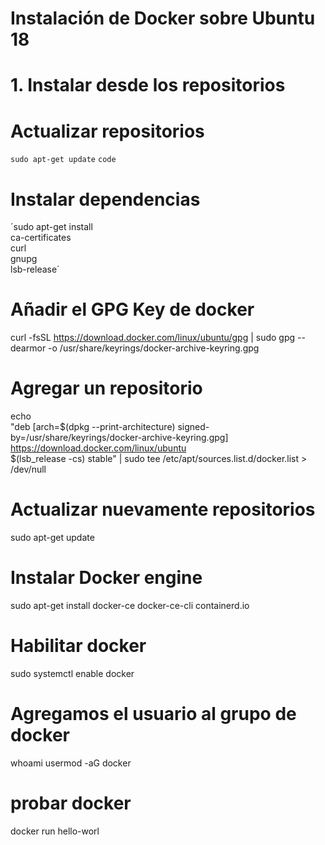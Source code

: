 # Instalación de Docker sobre Ubuntu 18

# 1. Instalar desde los repositorios

# Actualizar repositorios
`sudo apt-get update`
`code`

# Instalar dependencias

´sudo apt-get install \
    ca-certificates \
    curl \
    gnupg \
    lsb-release´

# Añadir el GPG Key de docker

curl -fsSL https://download.docker.com/linux/ubuntu/gpg | sudo gpg --dearmor -o /usr/share/keyrings/docker-archive-keyring.gpg

# Agregar un repositorio

echo \
  "deb [arch=$(dpkg --print-architecture) signed-by=/usr/share/keyrings/docker-archive-keyring.gpg] https://download.docker.com/linux/ubuntu \
  $(lsb_release -cs) stable" | sudo tee /etc/apt/sources.list.d/docker.list > /dev/null


# Actualizar nuevamente repositorios
sudo apt-get update

# Instalar Docker engine

sudo apt-get install docker-ce docker-ce-cli containerd.io

# Habilitar docker 
sudo systemctl enable docker

# Agregamos el usuario al grupo de docker
whoami
usermod -aG docker <usuario>

# probar docker
docker run hello-worl

